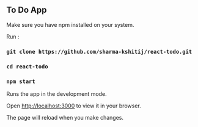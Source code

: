 

## To Do App

Make sure you have npm installed on your system. 

Run : 

### `git clone https://github.com/sharma-kshitij/react-todo.git`

### `cd react-todo`

### `npm start`

Runs the app in the development mode.

Open [http://localhost:3000](http://localhost:3000) to view it in your browser.

The page will reload when you make changes.
